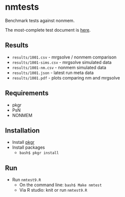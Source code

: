 # nmtests

Benchmark tests against nonmem.


The most-complete test document is [here](nmtest9.md).

## Results
- `results/1001.csv` - mrgsolve / nonmem comparison
- `results/1001-sims.csv` - mrgsolve simulated data
- `results/1001-nm.csv` - nonmem simulated data
- `results/1001.json` - latest run meta data
- `results/1001.pdf` - plots comparing nm and mrgsolve

## Requirements

- pkgr
- PsN
- NONMEM

## Installation

- Install [pkgr](https://github.com/metrumresearchgroup/pkgr)
- Install packages
  - `bash$ pkgr install`

## Run
- Run `nmtest9.R`
  - On the command line: `bash$ Make nmtest`
  - Via R studio: knit or run `nmtest9.R`
